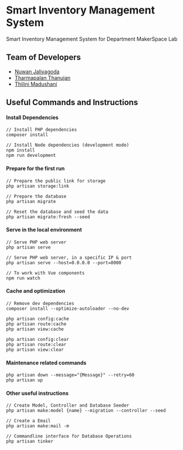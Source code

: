 # Smart Inventory Management System

Smart Inventory Management System for Department MakerSpace Lab


## Team of Developers
- [Nuwan Jaliyagoda](http://github.com/NuwanJ)
- [Tharmapalan Thanujan](http://github.com/thanujan96)
- [Thilini Madushani](http://github.com/Thilini98)

## Useful Commands and Instructions

#### Install Dependencies
```
// Install PHP dependencies
composer install

// Install Node dependencies (development mode)
npm install
npm run development
```

#### Prepare for the first run

```
// Prepare the public link for storage
php artisan storage:link

// Prepare the database
php artisan migrate

// Reset the database and seed the data
php artisan migrate:fresh --seed

```

#### Serve in the local environment

```
// Serve PHP web server
php artisan serve

// Serve PHP web server, in a specific IP & port
php artisan serve --host=0.0.0.0 --port=8000

// To work with Vue components
npm run watch
```

#### Cache and optimization
```
// Remove dev dependencies
composer install --optimize-autoloader --no-dev

php artisan config:cache
php artisan route:cache
php artisan view:cache

php artisan config:clear
php artisan route:clear
php artisan view:clear
```

#### Maintenance related commands  
```
php artisan down --message="{Message}" --retry=60
php artisan up
```

#### Other useful instructions

```
// Create Model, Controller and Database Seeder
php artisan make:model {name} --migration --controller --seed

// Create a Email
php artisan make:mail -m

// Commandline interface for Database Operations
php artisan tinker

```

